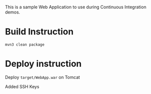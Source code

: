 This is a sample Web Application to use during Continuous Integration demos.

# Build Instruction

```
mvn3 clean package
```

# Deploy instruction

Deploy ```target/WebApp.war``` on Tomcat

Added SSH Keys 
